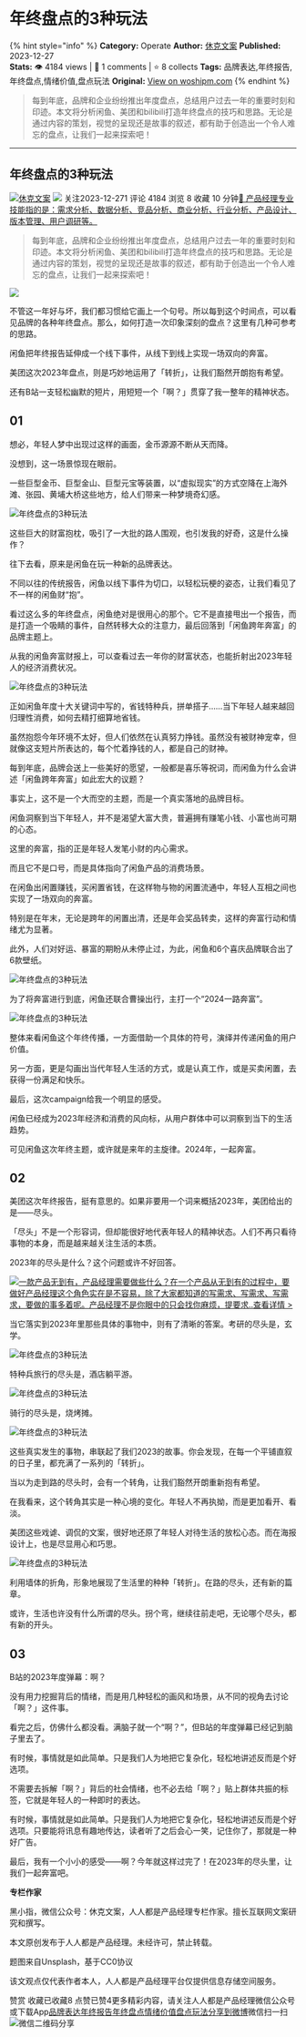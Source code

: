 # 年终盘点的3种玩法
{% hint style="info" %}
**Category:** Operate
**Author:** [休克文案](https://www.woshipm.com/u/214328)
**Published:** 2023-12-27  
**Stats:** 👁️ 4184 views | 💬 1 comments | ⭐ 8 collects
**Tags:** 品牌表达,年终报告,年终盘点,情绪价值,盘点玩法
**Original:** [View on woshipm.com](https://www.woshipm.com/operate/5966338.html)
{% endhint %}
> 每到年底，品牌和企业纷纷推出年度盘点，总结用户过去一年的重要时刻和印迹。本文将分析闲鱼、美团和bilibili打造年终盘点的技巧和思路。无论是通过内容的策划，视觉的呈现还是故事的叙述，都有助于创造出一个令人难忘的盘点，让我们一起来探索吧！

---

## 年终盘点的3种玩法

[![](https://static.woshipm.com/pmadmin_avatar_20230907114450_1915.jpg?imageView2/1/w/72/h/72/q/100)](https://www.woshipm.com/u/214328)[休克文案](https://www.woshipm.com/u/214328) ![](https://static.woshipm.com/tag/1121_1@2x.png) 关注2023-12-271 评论 4184 浏览 8 收藏 10 分钟[🔗 产品经理专业技能指的是：需求分析、数据分析、竞品分析、商业分析、行业分析、产品设计、版本管理、用户调研等。](https://ke.qidianla.com/courses/90pm)

> 每到年底，品牌和企业纷纷推出年度盘点，总结用户过去一年的重要时刻和印迹。本文将分析闲鱼、美团和bilibili打造年终盘点的技巧和思路。无论是通过内容的策划，视觉的呈现还是故事的叙述，都有助于创造出一个令人难忘的盘点，让我们一起来探索吧！

![](https://image.woshipm.com/2023/04/14/fa63c6e6-da8e-11ed-9503-00163e0b5ff3.jpg)

不管这一年好与坏，我们都习惯给它画上一个句号。所以每到这个时间点，可以看见品牌的各种年终盘点。那么，如何打造一次印象深刻的盘点？这里有几种可参考的思路。

闲鱼把年终报告延伸成一个线下事件，从线下到线上实现一场双向的奔富。

美团这次2023年盘点，则是巧妙地运用了「转折」，让我们豁然开朗抱有希望。

还有B站一支轻松幽默的短片，用短短一个「啊？」贯穿了我一整年的精神状态。

## 01

想必，年轻人梦中出现过这样的画面，金币源源不断从天而降。

没想到，这一场景惊现在眼前。

一些巨型金币、巨型金山、巨型元宝等装置，以“虚拟现实”的方式空降在上海外滩、张园、黄埔大桥这些地方，给人们带来一种梦境奇幻感。

![年终盘点的3种玩法](https://image.yunyingpai.com/wp/2023/12/odnjORRlNYxnzw3WuU3J.gif)

这些巨大的财富抱枕，吸引了一大批的路人围观，也引发我的好奇，这是什么操作？

往下去看，原来是闲鱼在玩一种新的品牌表达。

不同以往的传统报告，闲鱼以线下事件为切口，以轻松玩梗的姿态，让我们看见了不一样的闲鱼财“抱”。

看过这么多的年终盘点，闲鱼绝对是很用心的那个。它不是直接甩出一个报告，而是打造一个吸睛的事件，自然转移大众的注意力，最后回落到「闲鱼跨年奔富」的品牌主题上。

从我的闲鱼奔富财报上，可以查看过去一年你的财富状态，也能折射出2023年轻人的经济消费状况。

![年终盘点的3种玩法](https://image.yunyingpai.com/wp/2023/12/2TXwf8RLbEXAAu8XywZE.jpeg)

正如闲鱼年度十大关键词中写的，省钱特种兵，拼单搭子……当下年轻人越来越回归理性消费，如何去精打细算地省钱。

虽然抱怨今年环境不太好，但人们依然在认真努力挣钱。虽然没有被财神宠幸，但就像这支短片所表达的，每个忙着挣钱的人，都是自己的财神。

每到年底，品牌会送上一些美好的愿望，一般都是喜乐等祝词，而闲鱼为什么会讲述「闲鱼跨年奔富」如此宏大的议题？

事实上，这不是一个大而空的主题，而是一个真实落地的品牌目标。

闲鱼洞察到当下年轻人，并不是渴望大富大贵，普遍拥有赚笔小钱、小富也尚可期的心态。

这里的奔富，指的正是年轻人发笔小财的内心需求。

而且它不是口号，而是具体指向了闲鱼产品的消费场景。

在闲鱼出闲置赚钱，买闲置省钱，在这样物与物的闲置流通中，年轻人互相之间也实现了一场双向的奔富。

特别是在年末，无论是跨年的闲置出清，还是年会奖品转卖，这样的奔富行动和情绪尤为显著。

此外，人们对好运、暴富的期盼从未停止过，为此，闲鱼和6个喜庆品牌联合出了6款壁纸。

![年终盘点的3种玩法](https://image.yunyingpai.com/wp/2023/12/N6NWu5KoK3GxwrFkhS74.jpeg)

为了将奔富进行到底，闲鱼还联合曹操出行，主打一个“2024一路奔富”。

![年终盘点的3种玩法](https://image.yunyingpai.com/wp/2023/12/mGDfZsJOXADDhp1AsvrR.gif)

整体来看闲鱼这个年终传播，一方面借助一个具体的符号，演绎并传递闲鱼的用户价值。

另一方面，更是勾画出当代年轻人生活的方式，或是认真工作，或是买卖闲置，去获得一份满足和快乐。

最后，这次campaign给我一个明显的感受。

闲鱼已经成为2023年经济和消费的风向标，从用户群体中可以洞察到当下的生活趋势。

可见闲鱼这次年终主题，或许就是来年的主旋律。2024年，一起奔富。

## 02

美团这次年终报告，挺有意思的。如果非要用一个词来概括2023年，美团给出的是——尽头。

「尽头」不是一个形容词，但却能很好地代表年轻人的精神状态。人们不再只看待事物的本身，而是越来越关注生活的本质。

2023年的尽头是什么？这个问题或许不好回答。

[![](https://image.woshipm.com/2023/08/02/58dc678c-30e3-11ee-88e7-00163e0b5ff3.png)一款产品无到有，产品经理需要做些什么？在一个产品从无到有的过程中，要做好产品经理这个角色实在是不容易，除了大家都知道的写需求、写需求、写需求，要做的事多着呢。产品经理不是你眼中的只会找你麻烦，提要求..查看详情 >](https://ke.qidianla.com/courses/bcpm)

当它落实到2023年里那些具体的事物中，则有了清晰的答案。考研的尽头是，玄学。

![年终盘点的3种玩法](https://image.yunyingpai.com/wp/2023/12/gyDYVwi9qjUaVo769ehk.gif)

特种兵旅行的尽头是，酒店躺平游。

![年终盘点的3种玩法](https://image.yunyingpai.com/wp/2023/12/kMxafS0Idzzp51gJN12I.gif)

骑行的尽头是，烧烤摊。

![年终盘点的3种玩法](https://image.yunyingpai.com/wp/2023/12/FyPUa6kzoKEs7P3zKeII.gif)

这些真实发生的事物，串联起了我们2023的故事。你会发现，在每一个平铺直叙的日子里，都充满了一系列的「转折」。

当以为走到路的尽头时，会有一个转角，让我们豁然开朗重新抱有希望。

在我看来，这个转角其实是一种心境的变化。年轻人不再执拗，而是更加看开、看淡。

美团这些戏谑、调侃的文案，很好地还原了年轻人对待生活的放松心态。而在海报设计上，也是尽显用心和巧思。

![年终盘点的3种玩法](https://image.yunyingpai.com/wp/2023/12/riY1AwrOycPTMaIF8XYO.jpeg)

利用墙体的折角，形象地展现了生活里的种种「转折」。在路的尽头，还有新的篇章。

或许，生活也许没有什么所谓的尽头。拐个弯，继续往前走吧，无论哪个尽头，都有新的开头。

## 03

B站的2023年度弹幕：啊？

没有用力挖掘背后的情绪，而是用几种轻松的画风和场景，从不同的视角去讨论「啊？」这件事。

看完之后，仿佛什么都没看。满脑子就一个“啊？”，但B站的年度弹幕已经记到脑子里去了。

有时候，事情就是如此简单。只是我们人为地把它复杂化，轻松地讲述反而是个好选项。

不需要去拆解「啊？」背后的社会情绪，也不必去给「啊？」贴上群体共振的标签，它就是年轻人的一种即时的表达。

有时候，事情就是如此简单。只是我们人为地把它复杂化，轻松地讲述反而是个好选项。只要能将讯息有趣地传达，读者听了之后会心一笑，记住你了，那就是一种好广告。

最后，我有一个小小的感受——啊？今年就这样过完了！在2023年的尽头里，让我们一起奔富吧。

**专栏作家**

黑小指，微信公众号：休克文案，人人都是产品经理专栏作家。擅长互联网文案研究和撰写。

本文原创发布于人人都是产品经理。未经许可，禁止转载。

题图来自Unsplash，基于CC0协议

该文观点仅代表作者本人，人人都是产品经理平台仅提供信息存储空间服务。

赞赏 收藏已收藏8 点赞已赞4更多精彩内容，请关注人人都是产品经理微信公众号或下载App[品牌表达](https://www.woshipm.com/tag/%e5%93%81%e7%89%8c%e8%a1%a8%e8%be%be)[年终报告](https://www.woshipm.com/tag/%e5%b9%b4%e7%bb%88%e6%8a%a5%e5%91%8a)[年终盘点](https://www.woshipm.com/tag/%e5%b9%b4%e7%bb%88%e7%9b%98%e7%82%b9)[情绪价值](https://www.woshipm.com/tag/%e6%83%85%e7%bb%aa%e4%bb%b7%e5%80%bc)[盘点玩法](https://www.woshipm.com/tag/%e7%9b%98%e7%82%b9%e7%8e%a9%e6%b3%95)[分享到微博](https://service.weibo.com/share/share.php?appkey=2775287854&title=年终盘点的3种玩法&url=https://www.woshipm.com/operate/5966338.html&pic=https://image.woshipm.com/2023/04/14/fa63c6e6-da8e-11ed-9503-00163e0b5ff3.jpg)微信扫一扫![微信二维码](https://api.pwmqr.com/qrcode/create/?url=https://www.woshipm.com/operate/5966338.html)分享